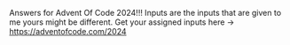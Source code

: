 Answers for Advent Of Code 2024!!!
Inputs are the inputs that are given to me yours might be different.
Get your assigned inputs here -> https://adventofcode.com/2024
